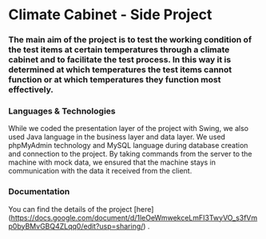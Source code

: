 # Climate Cabinet - Side Project
### The main aim of the project is to test the working condition of the test items at certain temperatures through a climate cabinet and to facilitate the test process. In this way it is determined at which temperatures the test items cannot function or at which temperatures they function most effectively.

### Languages & Technologies 
While we coded the presentation layer of the project with Swing, we also used Java language in the business layer and data layer. We used phpMyAdmin technology and MySQL language during database creation and connection to the project. By taking commands from the server to the machine with mock data, we ensured that the machine stays in communication with the data it received from the client.

### Documentation
You can find the details of the project [here] (https://docs.google.com/document/d/1leOeWmwekceLmFI3TwyVO_s3fVmp0byBMvGBQ4ZLqq0/edit?usp=sharing/) .
